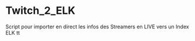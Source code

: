 # Twitch_2_ELK
Script  pour importer en direct les infos des Streamers en LIVE vers un Index ELK
tt
